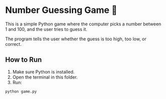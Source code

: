 # Number Guessing Game 🎯

This is a simple Python game where the computer picks a number between 1 and 100, and the user tries to guess it.

The program tells the user whether the guess is too high, too low, or correct.

## How to Run

1. Make sure Python is installed.
2. Open the terminal in this folder.
3. Run:

```bash
python game.py
